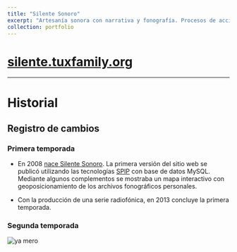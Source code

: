 ```yaml
---
title: "Silente Sonoro"
excerpt: "Artesanía sonora con narrativa y fonografía. Procesos de acción multidisplinaria y educación sobre imaginario acústico.<br/><img src='/images/ssban01.png'>"
collection: portfolio
---
```


# [silente.tuxfamily.org](http://silente.tuxfamily.org)

---

# Historial

## Registro de cambios

### Primera temporada

 - En 2008 [nace Silente Sonoro](http://silente.tuxfamily.org/Nacimiento). La primera versión del sitio web se publicó utilizando las tecnologías [SPIP](https://spip.net) con base de datos MySQL. Mediante algunos complementos se mostraba un mapa interactivo con geoposicionamiento de los archivos fonográficos personales.

 - Con la producción de una serie radiofónica, en 2013 concluye la primera temporada.

### Segunda temporada

![ya mero](https://web.archive.org/web/20091027035934/http://www.geocities.com/juan1merlin/underconstruction_sign.gif)

 
 
